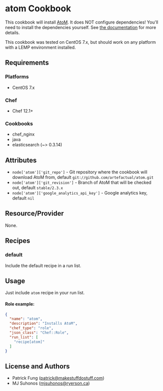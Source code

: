 # atom Cookbook
This cookbook will install [AtoM](https://www.accesstomemory.org/). It does NOT configure dependencies! You'll need to install the dependencies yourself.
See [the documentation](https://www.accesstomemory.org/en/docs/2.3/) for more details.

This cookbook was tested on CentOS 7.x, but should work on any platform with a LEMP environment installed.

## Requirements
### Platforms
- CentOS 7.x

### Chef
- Chef 12.1+

### Cookbooks
- chef_nginx
- java
- elasticsearch (~> 0.3.14)

## Attributes
* `node['atom']['git_repo']` - Git repository where the cookbook will download AtoM from, default `git://github.com/artefactual/atom.git`
* `node['atom']['git_revision']` - Branch of AtoM that will be checked out, default `stable/2.3.x`
* `node['atom']['google_analytics_api_key']` - Google analytics key, default `nil`

## Resource/Provider
None.

## Recipes
### default
Include the default recipe in a run list. 

## Usage
Just include `atom` recipe in your run list.

#### Role example:
```json
{
  "name": "atom",
  "description": "Installs AtoM",
  "chef_type": "role",
  "json_class": "Chef::Role",
  "run_list": [
    "recipe[atom]"
  ]
}
```

## License and Authors
* Patrick Fung (<patrick@makestuffdostuff.com>)
* MJ Suhonos (<mjsuhonos@ryerson.ca>)
